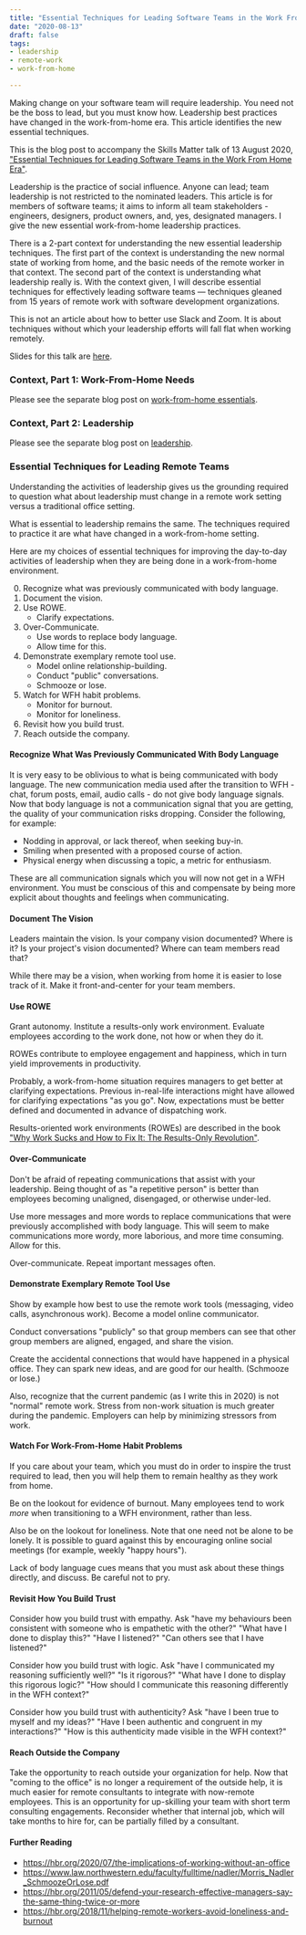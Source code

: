 ```yaml
---
title: "Essential Techniques for Leading Software Teams in the Work From Home Era"
date: "2020-08-13"
draft: false
tags:
- leadership
- remote-work
- work-from-home

---
```


Making change on your software team will require leadership. You need not be
the boss to lead, but you must know how. Leadership best practices have changed
in the work-from-home era. This article identifies the new essential
techniques.

This is the blog post to accompany the Skills Matter talk of 13 August 2020,
["Essential Techniques for Leading Software Teams in the Work From Home Era"](https://skillsmatter.com/skillscasts/14842-essential-techniques-for-leading-software-teams-in-the-work-from-home-era).

<!--more-->


Leadership is the practice of social influence. Anyone can lead; team
leadership is not restricted to the nominated leaders. This article is for
members of software teams; it aims to inform all team stakeholders - engineers,
designers, product owners, and, yes, designated managers. I give the new
essential work-from-home leadership practices.

There is a 2-part context for understanding the new essential leadership
techniques. The first part of the context is understanding the new normal state
of working from home, and the basic needs of the remote worker in that context.
The second part of the context is understanding what leadership really is. With
the context given, I will describe essential techniques for effectively leading
software teams — techniques gleaned from 15 years of remote work with software
development organizations.

This is not an article about how to better use Slack and Zoom. It is about
techniques without which your leadership efforts will fall flat when working
remotely.

Slides for this talk are [here](/slides/robinbb-skills-matter-2020-08-13.pdf).


### Context, Part 1: Work-From-Home Needs

Please see the separate blog post on
[work-from-home essentials](/blog/wfh-essentials-cheat-sheet).


### Context, Part 2: Leadership

Please see the separate blog post on
[leadership](/blog/leadership).


### Essential Techniques for Leading Remote Teams

Understanding the activities of leadership gives us the grounding required to
question what about leadership must change in a remote work setting versus a
traditional office setting.

What is essential to leadership remains the same.  The techniques required to
practice it are what have changed in a work-from-home setting.

Here are my choices of essential techniques for improving the day-to-day
activities of leadership when they are being done in a work-from-home
environment.

0. Recognize what was previously communicated with body language.
1. Document the vision.
2. Use ROWE.
   - Clarify expectations.
3. Over-Communicate.
   - Use words to replace body language.
   - Allow time for this.
4. Demonstrate exemplary remote tool use.
   - Model online relationship-building.
   - Conduct "public" conversations.
   - Schmooze or lose.
5. Watch for WFH habit problems.
   - Monitor for burnout.
   - Monitor for loneliness.
6. Revisit how you build trust.
7. Reach outside the company.


#### Recognize What Was Previously Communicated With Body Language

It is very easy to be oblivious to what is being communicated with body
language. The new communication media used after the transition to WFH - chat,
forum posts, email, audio calls - do not give body language signals. Now that
body language is not a communication signal that you are getting, the quality
of your communication risks dropping. Consider the following, for example:

- Nodding in approval, or lack thereof, when seeking buy-in.
- Smiling when presented with a proposed course of action.
- Physical energy when discussing a topic, a metric for enthusiasm.

These are all communication signals which you will now not get in a WFH
environment. You must be conscious of this and compensate by being more
explicit about thoughts and feelings when communicating.


#### Document The Vision

Leaders maintain the vision.  Is your company vision documented? Where is it?
Is your project's vision documented? Where can team members read that?

While there may be a vision, when working from home it is easier to lose track
of it. Make it front-and-center for your team members.


#### Use ROWE

Grant autonomy. Institute a results-only work environment. Evaluate employees
according to the work done, not how or when they do it.

ROWEs contribute to employee engagement and happiness, which in turn yield
improvements in productivity.

Probably, a work-from-home situation requires managers to get better at
clarifying expectations. Previous in-real-life interactions might have allowed
for clarifying expectations "as you go". Now, expectations must be better
defined and documented in advance of dispatching work.

Results-oriented work environments (ROWEs) are described in the book
["Why Work Sucks and How to Fix It: The Results-Only Revolution"][work-sucks].

[work-sucks]: https://www.amazon.com/Why-Work-Sucks-How-Fix/dp/1591842921


#### Over-Communicate

Don't be afraid of repeating communications that assist with your leadership.
Being thought of as "a repetitive person" is better than employees becoming
unaligned, disengaged, or otherwise under-led.

Use more messages and more words to replace communications that were previously
accomplished with body language. This will seem to make communications more
wordy, more laborious, and more time consuming. Allow for this.

Over-communicate. Repeat important messages often. 


#### Demonstrate Exemplary Remote Tool Use

Show by example how best to use the remote work tools (messaging, video
calls, asynchronous work). Become a model online communicator.

Conduct conversations "publicly" so that group members can see that other group
members are aligned, engaged, and share the vision.

Create the accidental connections that would have happened in a physical
office. They can spark new ideas, and are good for our health.  (Schmooze or
lose.)

Also, recognize that the current pandemic (as I write this in 2020) is not
"normal" remote work. Stress from non-work situation is much greater during the
pandemic. Employers can help by minimizing stressors from work.


#### Watch For Work-From-Home Habit Problems

If you care about your team, which you must do in order to inspire the trust
required to lead, then you will help them to remain healthy as they work from
home.

Be on the lookout for evidence of burnout. Many employees tend to work *more*
when transitioning to a WFH environment, rather than less.

Also be on the lookout for loneliness. Note that one need not be alone to be
lonely. It is possible to guard against this by encouraging online social
meetings (for example, weekly "happy hours").

Lack of body language cues means that you must ask about these things directly,
and discuss. Be careful not to pry.


#### Revisit How You Build Trust

Consider how you build trust with empathy. Ask "have my behaviours been
consistent with someone who is empathetic with the other?" "What have I done to
display this?" "Have I listened?" "Can others see that I have listened?"

Consider how you build trust with logic. Ask "have I communicated my reasoning
sufficiently well?" "Is it rigorous?" "What have I done to display this
rigorous logic?" "How should I communicate this reasoning differently in the
WFH context?"

Consider how you build trust with authenticity? Ask "have I been true to myself
and my ideas?" "Have I been authentic and congruent in my interactions?" "How
is this authenticity made visible in the WFH context?"


#### Reach Outside the Company

Take the opportunity to reach outside your organization for help. Now that
"coming to the office" is no longer a requirement of the outside help, it is
much easier for remote consultants to integrate with now-remote employees. This
is an opportunity for up-skilling your team with short term consulting
engagements. Reconsider whether that internal job, which will take months to
hire for, can be partially filled by a consultant.


#### Further Reading

- https://hbr.org/2020/07/the-implications-of-working-without-an-office
- https://www.law.northwestern.edu/faculty/fulltime/nadler/Morris_Nadler_SchmoozeOrLose.pdf
- https://hbr.org/2011/05/defend-your-research-effective-managers-say-the-same-thing-twice-or-more
- https://hbr.org/2018/11/helping-remote-workers-avoid-loneliness-and-burnout
